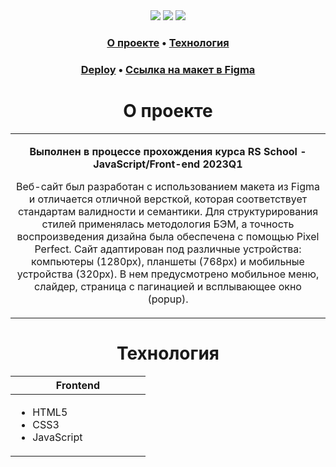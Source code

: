 <div align="center">
 <img src="https://img.shields.io/badge/HTML5-E34F26?style=flat-square&logo=html5&logoColor=white" />
 <img src="https://img.shields.io/badge/CSS3-1572B6?style=flat-square&logo=css3&logoColor=white" />
 <img src="https://img.shields.io/badge/JavaScript-202124?style=flat-square&logo=javascript&logoColor=F7DF1E" />
</div>

<h3 align="center">
  <a href="#about">О проекте</a>
  •
  <a href="#stack">Технология</a>
</h3>

<h3 align="center">
  <a href="https://alima987-shelter.netlify.app/" title="Link">Deploy</a> 
  •
  <a href="https://www.figma.com/file/Yk6EnbY63FyG2PJTFkJDMh/shelter">Ссылка на макет в Figma</a>
</h3>

<h1 align="center" id="about">О проекте</h1>

<table>
  <tbody>
    <tr>
      <td>
        <p align="center"><b>Выполнен в процессе прохождения курса RS School - JavaScript/Front-end 2023Q1</b><p>
        <p align="center">Веб-сайт был разработан с использованием макета из Figma и отличается отличной версткой, которая соответствует стандартам валидности и семантики. Для структурирования стилей применялась методология БЭМ, а точность воспроизведения дизайна была обеспечена с помощью Pixel Perfect. Сайт адаптирован под различные устройства: компьютеры (1280px), планшеты (768px) и мобильные устройства (320px). В нем предусмотрено мобильное меню, слайдер, страница с пагинацией и всплывающее окно (popup).</p>
      </td>
  </tbody>
</table>

<h1 align="center" id="stack">Технология</h1>

<table>
  <thead>
    <tr>
      <th width="200px">Frontend</th>
    </tr>
  </thead>
  <tbody>
    <tr>
      <td>
        <ul>
          <li>HTML5</li>
          <li>CSS3</li>
          <li>JavaScript</li>
        </ul>
      </td>
    </tr>
  </tbody>
</table>